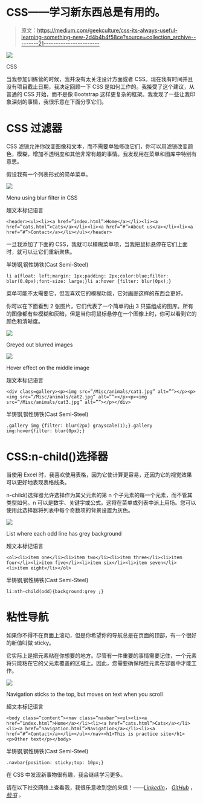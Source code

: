 # CSS——学习新东西总是有用的。

> 原文：<https://medium.com/geekculture/css-its-always-useful-learning-something-new-2d4b4b4f58ce?source=collection_archive---------21----------------------->

![](img/b6ed8a1908964d8483952b0d5a236aa7.png)

CSS

当我参加训练营的时候，我并没有太关注设计方面或者 CSS。现在我有时间并且没有项目截止日期，我决定回顾一下 CSS 是如何工作的。我接受了这个建议，从普通的 CSS 开始，而不是像 Bootstrap 这样更复杂的框架。我发现了一些让我印象深刻的事情，我很乐意在下面分享它们。

# CSS 过滤器

CSS 滤镜允许你改变图像和文本，而不需要单独修改它们，你可以用滤镜改变颜色，模糊，增加不透明度和其他非常有趣的事情。我发现用在菜单和图库中特别有意思。

假设我有一个列表形式的简单菜单。

![](img/977dfc1d537615f05496657e244e43eb.png)

Menu using blur filter in CSS

超文本标记语言

```
<header><ul><li><a href=”index.html”>Home</a></li><li><a href=”cats.html”>Cats</a></li><li><a href=”#”>About us</a></li><li><a href=”#”>Contact</a></li></ul></header>
```

一旦我添加了下面的 CSS，我就可以模糊菜单项，当我把鼠标悬停在它们上面时，就可以让它们重新聚焦。

半铸钢ˌ钢性铸铁(Cast Semi-Steel)

```
li a{float: left;margin: 1px;padding: 2px;color:blue;filter: blur(0.8px);font-size: large;}li a:hover {filter: blur(0px);}
```

菜单可能不太需要它，但我喜欢它的模糊功能，它对画廊这样的东西会更好。

你可以在下面看到 2 张图片，它们代表了一个简单的由 3 只猫组成的图库。所有的图像都有些模糊和灰暗，但是当你将鼠标悬停在一个图像上时，你可以看到它的颜色和清晰度。

![](img/d5af8de3a1892fb85827f589877c29e8.png)

Greyed out blurred images

![](img/106ee6c6e95c36414511575d9c162787.png)

Hover effect on the middle image

超文本标记语言

```
<div class=gallery><p><img src=”/Misc/animals/cat1.jpg” alt=””></p><p><img src=”/Misc/animals/cat2.jpg” alt=””></p><p><img src=”/Misc/animals/cat3.jpg” alt=””></p></div>
```

半铸钢ˌ钢性铸铁(Cast Semi-Steel)

```
.gallery img {filter: blur(2px) grayscale(1);}.gallery img:hover{filter: blur(0px);}
```

# CSS:n-child()选择器

当使用 Excel 时，我喜欢使用表格，因为它使计算更容易，还因为它的视觉效果可以更好地表现表格线条。

n-child()选择器允许选择作为其父元素的第 n 个子元素的每一个元素，而不管其类型如何。n 可以是数字、关键字或公式。这将在菜单或列表中派上用场。您可以使用此选择器将列表中每个奇数项的背景设置为灰色。

![](img/21335d2a8962d3219a1005afebb52c4c.png)

List where each odd line has grey background

超文本标记语言

```
<ol><li>item one</li><li>item two</li><li>item three</li><li>item four</li><li>item five</li><li>item six</li><li>item seven</li><li>item eight</li></ol>
```

半铸钢ˌ钢性铸铁(Cast Semi-Steel)

```
li:nth-child(odd){background:grey ;}
```

# 粘性导航

如果你不得不在页面上滚动，但是你希望你的导航总是在页面的顶部，有一个很好的新值叫做 sticky。

它实际上是把元素粘在你想要的地方。尽管有一件重要的事情需要记住，一个元素将只能粘在它的父元素覆盖的区域上。因此，您需要确保粘性元素在容器中才能工作。

![](img/0e0a415157959d1fcc4d20cffe16985b.png)

Navigation sticks to the top, but moves on text when you scroll

超文本标记语言

```
<body class=”content”><nav class=”navbar”><ul><li><a href=”index.html”>Home</a></li><li><a href=”cats.html”>Cats</a></li><li><a href=”navigation.html”>Navigation</a></li><li><a href=”#”>Contact</a></li></ul></nav><h1>This is practice site</h1><p>Other text</p></body>
```

半铸钢ˌ钢性铸铁(Cast Semi-Steel)

```
.navbar{position: sticky;top: 10px;}
```

在 CSS 中发现新事物很有趣，我会继续学习更多。

请在以下社交网络上查看我，我很乐意收到您的来信！——[*LinkedIn*](https://www.linkedin.com/in/nick-solonyy/)*，* [*GitHub*](https://github.com/nicksolony) ， [*脸书*](https://www.facebook.com/nick.solony) *。*